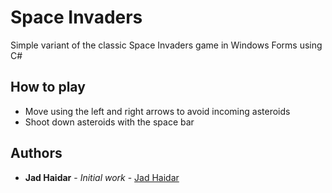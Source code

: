 # Space Invaders
Simple variant of the classic Space Invaders game in Windows Forms using C#

## How to play

* Move using the left and right arrows to avoid incoming asteroids
* Shoot down asteroids with the space bar

## Authors

* **Jad Haidar** - *Initial work* - [Jad Haidar](https://github.com/jadhaidar)
